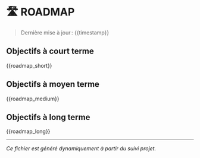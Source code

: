 # 🛣️ ROADMAP

> Dernière mise à jour : {{timestamp}}

## Objectifs à court terme
{{roadmap_short}}

## Objectifs à moyen terme
{{roadmap_medium}}

## Objectifs à long terme
{{roadmap_long}}

---

*Ce fichier est généré dynamiquement à partir du suivi projet.*
